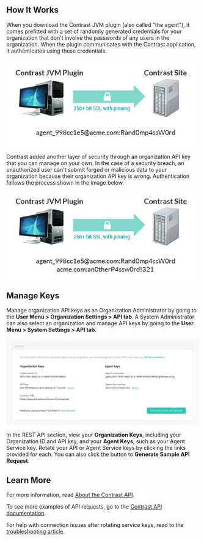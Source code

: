 <!--
title: "Security API Keys"
description: "About article for the API Keys"
tags: "Admin system settings security API keys configuration"
-->

## How It Works 

When you download the Contrast JVM plugin (also called "the agent"), it comes prefitted with a set of randomly generated credentials for your organization that don't involve the passwords of any users in the organization. When the plugin communicates with the Contrast application, it authenticates using these credentials. 
 
<a href="assets/images/API-credentials-1.png" rel="lightbox" title="Default authentication"><img class="thumbnail" src="assets/images/API-credentials-1.png"/></a>

Contrast added another layer of security through an organization API key that you can manage on your own. In the case of a security breach, an unauthorized user can't submit forged or malicious data to your organization because their organization API key is wrong. Authentication follows the process shown in the image below.

<a href="assets/images/API-credentials-2.png" rel="lightbox" title="Organizational API key"><img class="thumbnail" src="assets/images/API-credentials-2.png"/></a>

## Manage Keys

Manage organization API keys as an Organization Administrator by going to the **User Menu > Organization Settings > API tab**. A System Administrator can also select an organization and manage API keys by going to the **User Menu > System Settings > API tab**. 

<a href="assets/images/Org-API-keys.png" rel="lightbox" title="Manage API keys in Organization Settings"><img class="thumbnail" src="assets/images/Org-API-keys.png"/></a>

In the REST API section, view your **Organization Keys**, including your Organization ID and API key, and your **Agent Keys**, such as your Agent Service key. Rotate your API or Agent Service keys by clicking the links provided for each. You can also click the button to **Generate Sample API Request**. 

## Learn More

For more information, read [About the Contrast API](tools-about.html#api-about). 

To see more examples of API requests, go to the [Contrast API documentation](https://api.contrastsecurity.com/). 

For help with connection issues after rotating service keys, read to the [troubleshooting article](troubleshooting-auth.html#keys). 
